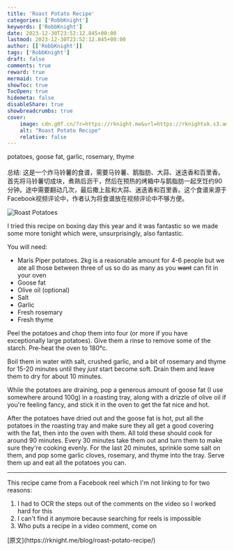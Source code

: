 ```yaml
---
title: 'Roast Potato Recipe'
categories: ['RobbKnight']
keywords: ['RobbKnight']
date: 2023-12-30T23:52:12.845+00:00
lastmod: 2023-12-30T23:52:12.845+00:00
author: [['RobbKnight']]
tags: ['RobbKnight']
draft: false 
comments: true
reward: true 
mermaid: true 
showToc: true 
TocOpen: true 
hidemeta: false 
disableShare: true 
showbreadcrumbs: true 
cover:
    image: cdn.g0f.cn/?r=https://rknight.me&url=https://rknightuk.s3.amazonaws.com/site/roast-potatoes.jpg
    alt: "Roast Potato Recipe"
    relative: false
---
```


<div>

<div> potatoes, goose fat, garlic, rosemary, thyme
<br/><br/>总结:
这是一个炸马铃薯的食谱，需要马铃薯、鹅脂肪、大蒜、迷迭香和百里香。首先将马铃薯切成块，煮熟后沥干，然后在预热的烤箱中与鹅脂肪一起烹饪约90分钟。途中需要翻动几次，最后撒上盐和大蒜、迷迭香和百里香。这个食谱来源于Facebook视频评论中，作者认为将食谱放在视频评论中不够方便。 <div>
<p><img alt="Roast Potatoes" src="cdn.g0f.cn/?r=https://rknight.me&url=https://rknightuk.s3.amazonaws.com/site/roast-potatoes.jpg"/></p>
<p>I tried this recipe on boxing day this year and it was fantastic so we made some more tonight which were, unsurprisingly, also fantastic.</p>
<p>You will need:</p>
<ul>
<li>Maris Piper potatoes. 2kg is a reasonable amount for 4-6 people but we ate all those between three of us so do as many as you <s>want</s> can fit in your oven</li>
<li>Goose fat</li>
<li>Olive oil (optional)</li>
<li>Salt</li>
<li>Garlic</li>
<li>Fresh rosemary</li>
<li>Fresh thyme</li>
</ul>
<p>Peel the potatoes and chop them into four (or more if you have exceptionally large potatoes). Give them a rinse to remove some of the starch. Pre-heat the oven to 180°c.</p>
<p>Boil them in water with salt, crushed garlic, and a bit of rosemary and thyme for 15-20 minutes until they <em>just</em> start become soft. Drain them and leave them to dry for about 10 minutes.</p>
<p>While the potatoes are draining, pop a generous amount of goose fat (I use somewhere around 100g) in a roasting tray, along with a drizzle of olive oil if you're feeling fancy, and stick it in the oven to get the fat nice and hot.</p>
<p>After the potatoes have dried out and the goose fat is hot, put all the potatoes in the roasting tray and make sure they all get a good covering with the fat, then into the oven with them. All told these should cook for around 90 minutes. Every 30 minutes take them out and turn them to make sure they're cooking evenly. For the last 20 minutes, sprinkle some salt on them, and pop some garlic cloves, rosemary, and thyme into the tray. Serve them up and eat all the potatoes you can.</p>
<hr/>
<p>This recipe came from a Facebook reel which I'm not linking to for two reasons:</p>
<ol>
<li>I had to OCR the steps out of the comments on the video so I worked hard for this</li>
<li>I can't find it anymore because searching for reels is impossible</li>
<li>Who puts a recipe in a video comment, come on</li>
</ol>
</div></div>
</div>

<div>
[原文](https://rknight.me/blog/roast-potato-recipe/)
</div>

